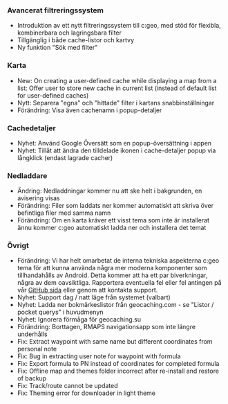 ### Avancerat filtreringssystem
- Introduktion av ett nytt filtreringssystem till c:geo, med stöd för flexibla, kombinerbara och lagringsbara filter
- Tillgänglig i både cache-listor och kartvy
- Ny funktion "Sök med filter"

### Karta
- New: On creating a user-defined cache while displaying a map from a list: Offer user to store new cache in current list (instead of default list for user-defined caches)
- Nytt: Separera "egna" och "hittade" filter i kartans snabbinställningar
- Förändring: Visa även cachenamn i popup-detaljer

### Cachedetaljer
- Nyhet: Använd Google Översätt som en popup-översättning i appen
- Nyhet: Tillåt att ändra den tilldelade ikonen i cache-detaljer popup via långklick (endast lagrade cacher)

### Nedladdare
- Ändring: Nedladdningar kommer nu att ske helt i bakgrunden, en avisering visas
- Förändring: Filer som laddats ner kommer automatiskt att skriva över befintliga filer med samma namn
- Förändring: Om en karta kräver ett visst tema som inte är installerat ännu kommer c:geo automatiskt ladda ner och installera det temat

### Övrigt
- Förändring: Vi har helt omarbetat de interna tekniska aspekterna c:geo tema för att kunna använda några mer moderna komponenter som tillhandahålls av Android. Detta kommer att ha ett par biverkningar, några av dem oavsiktliga. Rapportera eventuella fel eller fel antingen på vår [GitHub sida](https://www.github.com/cgeo/cgeo/issues) eller genom att kontakta support.
- Nyhet: Support dag / natt läge från systemet (valbart)
- Nyhet: Ladda ner bokmärkeslistor från geocaching.com - se "Listor / pocket querys" i huvudmenyn
- Nyhet: Ignorera förmåga för geocaching.su
- Förändring: Borttagen, RMAPS navigationsapp som inte längre underhålls
- Fix: Extract waypoint with same name but different coordinates from personal note
- Fix: Bug in extracting user note for waypoint with formula
- Fix: Export formula to PN instead of coordinates for completed formula
- Fix: Offline map and themes folder incorrect after re-install and restore of backup
- Fix: Track/route cannot be updated
- Fix: Theming error for downloader in light theme
